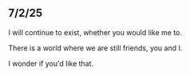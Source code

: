 ## 7/2/25

I will continue to exist, whether you would like me to.

There is a world where we are still friends, you and I.

I wonder if you'd like that.